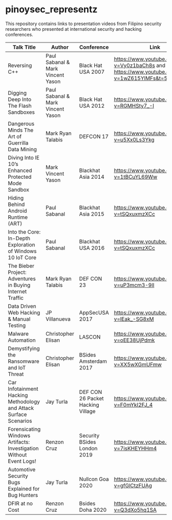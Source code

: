 # pinoysec_representz
This repository contains links to presentation videos from Filipino security researchers who presented at international security and hacking conferences.


| Talk Title | Author | Conference | Link |
| --- | --- | --- | --- |
| Reversing C++ | Paul Sabanal & Mark Vincent Yason | Black Hat USA 2007 |https://www.youtube.com/watch?v=Vy0z1baCh8s and https://www.youtube.com/watch?v=1wZ615YlMFs&t=517s |
| Digging Deep Into The Flash Sandboxes | Paul Sabanal & Mark Vincent Yason | Black Hat USA 2012 |https://www.youtube.com/watch?v=RGMHSty7_-I |
| Dangerous Minds The Art of Guerrilla Data Mining | Mark Ryan Talabis | DEFCON 17 |https://www.youtube.com/watch?v=u5Xx0Ls3Ykg |
| Diving Into IE 10’s Enhanced Protected Mode Sandbox | Mark Vincent Yason | Blackhat Asia 2014 |https://www.youtube.com/watch?v=1tBCuYL69Ww |
| Hiding Behind Android Runtime (ART) | Paul Sabanal| Blackhat Asia 2015 | https://www.youtube.com/watch?v=tSQxuxmzXCc |
| Into the Core: In-Depth Exploration of Windows 10 IoT Core | Paul Sabanal| Blackhat USA 2016 | https://www.youtube.com/watch?v=tSQxuxmzXCc |
| The Bieber Project: Adventures in Buying Internet Traffic | Mark Ryan Talabis | DEF CON 23 | https://www.youtube.com/watch?v=uP3mcm3-9lI |
| Data Driven Web Hacking & Manual Testing | JP Villanueva | AppSecUSA 2017 | https://www.youtube.com/watch?v=IEak_-SG8xM
| Malware Automation | Christopher Elisan | LASCON| https://www.youtube.com/watch?v=oEE38UjPdmk |
| Demystifying the Ransomware and IoT Threat | Christopher Elisan | BSides Amsterdam 2017| https://www.youtube.com/watch?v=XX5wXGmUFmw |
| Car Infotainment Hacking Methodology and Attack Surface Scenarios | Jay Turla | DEF CON 26 Packet Hacking Village | https://www.youtube.com/watch?v=F0mYkI2FJ_4 |
| Forensicating Windows Artifacts: Investigation Without Event Logs! | Renzon Cruz | Security BSides London 2019 | https://www.youtube.com/watch?v=7isKHEYHHm4 |
| Automotive Security Bugs Explained for Bug Hunters | Jay Turla | Nullcon Goa 2020 | https://www.youtube.com/watch?v=gfGlCtzFUAg |
| DFIR at no Cost | Renzon Cruz | Bsides Doha 2020 | https://www.youtube.com/watch?v=Q3dXo5hq1SA |
